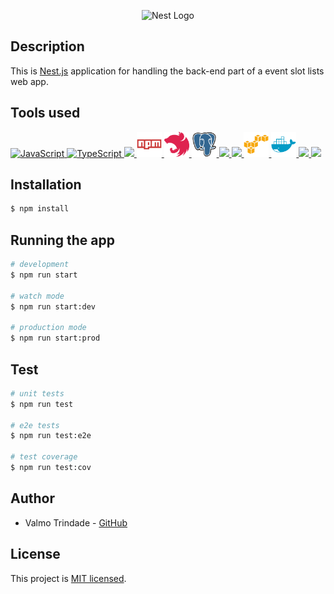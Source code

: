 <p align="center">
  <img src="https://i.imgur.com/PWeyecM.png" alt="Nest Logo" />
</p>

## Description

This is [Nest.js](https://github.com/nestjs/nest) application for handling the back-end part of a event slot lists web app.

## Tools used

<p>
    <a href="https://www.javascript.com/">
      <img width="40" src="https://cdn.jsdelivr.net/gh/devicons/devicon/icons/javascript/javascript-original.svg" alt="JavaScript"/>
    </a>
    <a href="https://www.typescriptlang.org/">
      <img width="40" src="https://cdn.jsdelivr.net/gh/devicons/devicon/icons/typescript/typescript-original.svg" alt="TypeScript"/>
    </a>
    <a href="https://nodejs.org/">
      <img width="40" src="https://cdn.jsdelivr.net/gh/devicons/devicon/icons/nodejs/nodejs-original.svg" />
    </a>
    <a href="https://www.npmjs.com/">
      <img width="40" src="https://raw.githubusercontent.com/devicons/devicon/1119b9f84c0290e0f0b38982099a2bd027a48bf1/icons/npm/npm-original-wordmark.svg" />
    </a>
    <a href="https://nestjs.com/">
      <img width="40" src="https://raw.githubusercontent.com/devicons/devicon/1119b9f84c0290e0f0b38982099a2bd027a48bf1/icons/nestjs/nestjs-plain.svg"/>
    </a>
    <a href="https://www.postgresql.org/">
      <img width="40" src="https://raw.githubusercontent.com/devicons/devicon/1119b9f84c0290e0f0b38982099a2bd027a48bf1/icons/postgresql/postgresql-original.svg" />
    </a>
    <a href="https://www.prisma.io/">
      <img height="40" src="https://tsed.io/prisma-3.svg" style />
    </a>
    <a href="https://jestjs.io/">
      <img height="30" src="https://cdn.jsdelivr.net/gh/devicons/devicon/icons/jest/jest-plain.svg" />
    </a>
    <a href="https://aws.amazon.com/">
      <img height="40" src="https://raw.githubusercontent.com/devicons/devicon/1119b9f84c0290e0f0b38982099a2bd027a48bf1/icons/amazonwebservices/amazonwebservices-original.svg"  />
    </a>
    <a href="https://www.docker.com/">
      <img width="40" src="https://raw.githubusercontent.com/devicons/devicon/1119b9f84c0290e0f0b38982099a2bd027a48bf1/icons/docker/docker-plain.svg"/>
    </a>
    <a href="https://git-scm.com/">
      <img width="40" src="https://cdn.jsdelivr.net/gh/devicons/devicon/icons/git/git-original.svg"/>
    </a>
    <a href="https://github.com/">
      <img width="40" src="https://cdn.jsdelivr.net/gh/devicons/devicon/icons/github/github-original.svg"/>
    </a>
</p>

## Installation

```bash
$ npm install
```

## Running the app

```bash
# development
$ npm run start

# watch mode
$ npm run start:dev

# production mode
$ npm run start:prod
```

## Test

```bash
# unit tests
$ npm run test

# e2e tests
$ npm run test:e2e

# test coverage
$ npm run test:cov
```

## Author

- Valmo Trindade - [GitHub](https://github.com/valmojr)

## License

This project is [MIT licensed](LICENSE).

